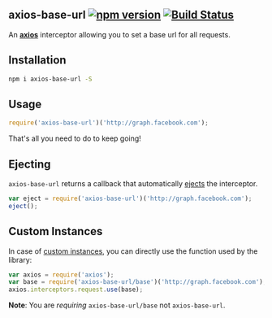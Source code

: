 ## axios-base-url [![npm version](http://img.shields.io/npm/v/axios-base-url.svg?style=flat-square)](https://npmjs.org/package/axios-base-url?style=flat-square) [![Build Status](https://img.shields.io/travis/srph/axios-base-url.svg?style=flat-square)](https://travis-ci.org/srph/axios-base-url?branch=master)
An [**axios**](https://github.com/mzabriskie/axios) interceptor allowing you to set a base url for all requests.

## Installation
```bash
npm i axios-base-url -S
```

## Usage
```js
require('axios-base-url')('http://graph.facebook.com');
```
That's all you need to do to keep going!

## Ejecting
`axios-base-url` returns a callback that automatically [ejects](https://github.com/mzabriskie/axios#interceptors) the interceptor.
```js
var eject = require('axios-base-url')('http://graph.facebook.com');
eject();
```

## Custom Instances
In case of [custom instances](https://github.com/mzabriskie/axios#interceptors), you can directly use the function used by the library:

```js
var axios = require('axios');
var base = require('axios-base-url/base')('http://graph.facebook.com');
axios.interceptors.request.use(base);
```

**Note**: You are *requiring* `axios-base-url/base` not `axios-base-url`.
